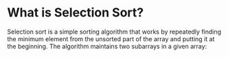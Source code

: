 # What is Selection Sort?

Selection sort is a simple sorting algorithm that works by repeatedly finding the minimum element from the unsorted part of the array and putting it at the beginning. The algorithm maintains two subarrays in a given array:
